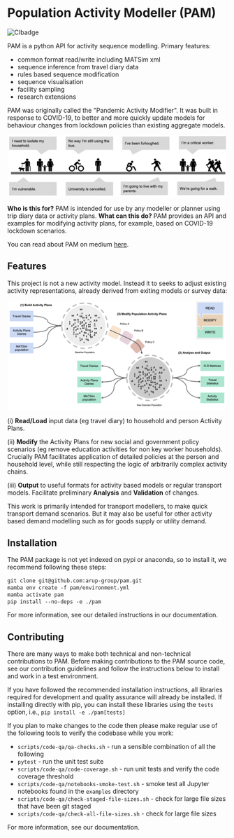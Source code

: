 # Population Activity Modeller (PAM)

![CIbadge](https://github.com/arup-group/pam//workflows/CI/badge.svg)

PAM is a python API for activity sequence modelling. Primary features:

- common format read/write including MATSim xml
- sequence inference from travel diary data
- rules based sequence modification
- sequence visualisation
- facility sampling
- research extensions

PAM was originally called the "Pandemic Activity Modifier". It was built in response to COVID-19, to better and more quickly update models for behaviour changes from lockdown policies than existing aggregate models.

 ![PAM](resources/PAM-motivation.png)

**Who is this for?** PAM is intended for use by any modeller or planner using trip diary data or activity plans.
**What can this do?** PAM provides an API and examples for modifying activity plans, for example, based on COVID-19 lockdown scenarios.

You can read about PAM on medium [here](https://medium.com/arupcitymodelling/pandemic-activity-modifier-intro-3d2dccbc716e).

## Features

This project is not a new activity model. Instead it to seeks to adjust existing activity
representations, already derived from exiting models or survey data:

![PAM](resources/PAM-features.png)

(i) **Read/Load** input data (eg travel diary) to household and person Activity Plans.

(ii) **Modify** the Activity Plans for new social and government policy scenarios (eg
remove education activities for non key worker households). Crucially PAM facilitates
application of detailed policies at the person and household level, while still respecting
the logic of arbitrarily complex activity chains.

(iii) **Output** to useful formats for activity based models or regular transport models. Facilitate preliminary **Analysis** and **Validation** of changes.

This work is primarily intended for transport modellers, to make quick transport demand
scenarios. But it may also be useful for other activity based demand modelling such as for goods
supply or utility demand.

## Installation

The PAM package is not yet indexed on pypi or anaconda, so to install it, we recommend following these steps:

```
git clone git@github.com:arup-group/pam.git
mamba env create -f pam/environment.yml
mamba activate pam
pip install --no-deps -e ./pam
```

For more information, see our detailed instructions in our documentation.

## Contributing

There are many ways to make both technical and non-technical contributions to PAM.
Before making contributions to the PAM source code, see our contribution guidelines and follow the instructions below to install and work in a test environment.

If you have followed the recommended installation instructions, all libraries required for development and quality assurance will already be installed. 
If installing directly with pip, you can install these libraries using the `tests` option, i.e., `pip install -e ./pam[tests]`

If you plan to make changes to the code then please make regular use of the following tools to verify the codebase
while you work:

- `scripts/code-qa/qa-checks.sh` - run a sensible combination of all the following
- `pytest` - run the unit test suite
- `scripts/code-qa/code-coverage.sh` - run unit tests and verify the code coverage threshold
- `scripts/code-qa/notebooks-smoke-test.sh` - smoke test all Jupyter notebooks found in the `examples` directory
- `scripts/code-qa/check-staged-file-sizes.sh` - check for large file sizes that have been git staged
- `scripts/code-qa/check-all-file-sizes.sh` - check for large file sizes

For more information, see our documentation.